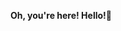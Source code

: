 **Oh, you're here! Hello!👋**

<!---
RonaldoPesigan/RonaldoPesigan is a ✨ special ✨ repository because its `README.md` (this file) appears on your GitHub profile.
You can click the Preview link to take a look at your changes.
--->
